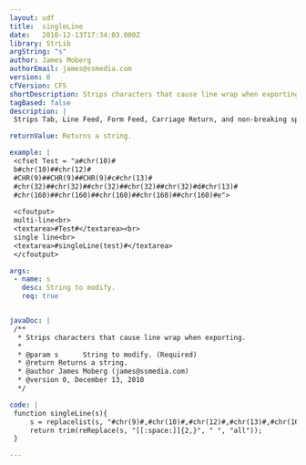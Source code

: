 ```yaml
---
layout: udf
title:  singleLine
date:   2010-12-13T17:34:03.000Z
library: StrLib
argString: "s"
author: James Moberg
authorEmail: james@ssmedia.com
version: 0
cfVersion: CF5
shortDescription: Strips characters that cause line wrap when exporting.
tagBased: false
description: |
 Strips Tab, Line Feed, Form Feed, Carriage Return, and non-breaking space (ASCII 160) from strings.  Reduces all space characters to a single occurrence.

returnValue: Returns a string.

example: |
 <cfset Test = "a#chr(10)#
 b#chr(10)##chr(12)#
 #CHR(9)##CHR(9)##CHR(9)#c#chr(13)#
 #chr(32)##chr(32)##chr(32)##chr(32)##chr(32)#d#chr(13)#
 #chr(160)##chr(160)##chr(160)##chr(160)##chr(160)#e">
 
 <cfoutput>
 multi-line<br>
 <textarea>#Test#</textarea><br>
 single line<br>
 <textarea>#singleLine(test)#</textarea>
 </cfoutput>

args:
 - name: s
   desc: String to modify.
   req: true


javaDoc: |
 /**
  * Strips characters that cause line wrap when exporting.
  * 
  * @param s      String to modify. (Required)
  * @return Returns a string. 
  * @author James Moberg (james@ssmedia.com) 
  * @version 0, December 13, 2010 
  */

code: |
 function singleLine(s){
     s = replacelist(s, "#chr(9)#,#chr(10)#,#chr(12)#,#chr(13)#,#chr(160)#", " , , , , ");
     return trim(reReplace(s, "[[:space:]]{2,}", " ", "all"));
 }

---
```


